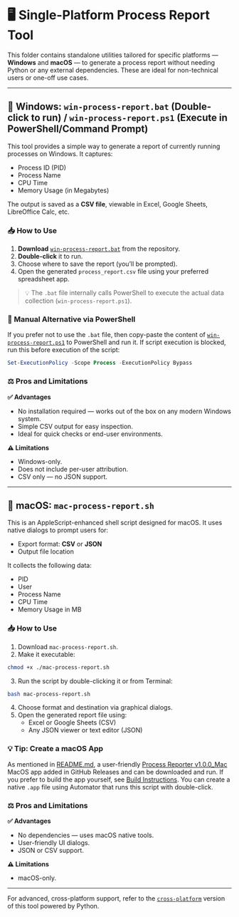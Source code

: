# 🖥️ Single-Platform Process Report Tool

This folder contains standalone utilities tailored for specific platforms — **Windows** and **macOS** — to generate a process report without needing Python or any external dependencies. These are ideal for non-technical users or one-off use cases.

---

## 📄 Windows: `win-process-report.bat` (Double-click to run) / `win-process-report.ps1` (Execute in PowerShell/Command Prompt)

This tool provides a simple way to generate a report of currently running processes on Windows. It captures:

- Process ID (PID)
- Process Name
- CPU Time
- Memory Usage (in Megabytes)

The output is saved as a **CSV file**, viewable in Excel, Google Sheets, LibreOffice Calc, etc.

### 📥 How to Use

1. **Download** [`win-process-report.bat`](https://github.com/Arsenoid2/process-report/blob/e17a9c796b48fa9711a7f70aca37c4b675a6dfde/Single-platform/Windows/win-process-report.bat) from the repository.
2. **Double-click** it to run.
3. Choose where to save the report (you’ll be prompted).
4. Open the generated `process_report.csv` file using your preferred spreadsheet app.

> 💡 The `.bat` file internally calls PowerShell to execute the actual data collection (`win-process-report.ps1`).

### 🔧 Manual Alternative via PowerShell

If you prefer not to use the `.bat` file, then copy-paste the content of [`win-process-report.ps1`](https://github.com/Arsenoid2/process-report/blob/main/Single-platform/Windows/win-process-report.ps1) to PowerShell and run it.
If script execution is blocked, run this before execution of the script:
```powershell
Set-ExecutionPolicy -Scope Process -ExecutionPolicy Bypass
```

### ⚖️ Pros and Limitations

**✅ Advantages**
- No installation required — works out of the box on any modern Windows system.
- Simple CSV output for easy inspection.
- Ideal for quick checks or end-user environments.

**⚠️ Limitations**
- Windows-only.
- Does not include per-user attribution.
- CSV only — no JSON support.

---

## 🍎 macOS: `mac-process-report.sh`

This is an AppleScript-enhanced shell script designed for macOS. It uses native dialogs to prompt users for:
- Export format: **CSV** or **JSON**
- Output file location

It collects the following data:
- PID
- User
- Process Name
- CPU Time
- Memory Usage in MB

### 📥 How to Use

1. Download `mac-process-report.sh`.
2. Make it executable:
```bash
chmod +x ./mac-process-report.sh
```
3. Run the script by double-clicking it or from Terminal:
```bash
bash mac-process-report.sh
```
4. Choose format and destination via graphical dialogs.
5. Open the generated report file using:
   - Excel or Google Sheets (CSV)
   - Any JSON viewer or text editor (JSON)

### 💡 Tip: Create a macOS App

As mentioned in [README.md](https://github.com/Arsenoid2/process-report/blob/main/README.md), a user-friendly [Process Reporter v1.0.0_Mac](https://github.com/Arsenoid2/process-report/releases/download/v1.0.0/Process.Reporter.zip) MacOS app added in GitHub Releases and can be downloaded and run. If you prefer to build the app yourself, see [Build Instructions](./MacOS/build-instruction.md). You can create a native `.app` file using Automator that runs this script with double-click.

### ⚖️ Pros and Limitations

**✅ Advantages**
- No dependencies — uses macOS native tools.
- User-friendly UI dialogs.
- JSON or CSV support.

**⚠️ Limitations**
- macOS-only.

---

For advanced, cross-platform support, refer to the [`cross-platform`](../cross-platform/) version of this tool powered by Python.

